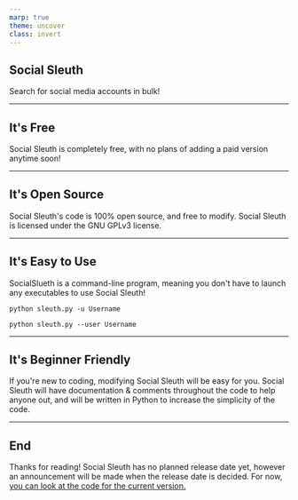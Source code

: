 ```yaml
---
marp: true
theme: uncover
class: invert
---
```

## Social Sleuth
Search for social media accounts in bulk!

---
## It's Free
Social Sleuth is completely free, with no plans of adding a paid version anytime soon!

---
## It's Open Source
Social Sleuth's code is 100% open source, and free to modify. Social Sleuth is licensed under the GNU GPLv3 license.

---
## It's Easy to Use
SocialSlueth is a command-line program, meaning you don't have to launch any executables to use Social Sleuth!
```
python sleuth.py -u Username
```
```
python sleuth.py --user Username
```

---
## It's Beginner Friendly
If you're new to coding, modifying Social Sleuth will be easy for you. Social Sleuth will have documentation & comments throughout the code to help anyone out, and will be written in Python to increase the simplicity of the code.

---
## End
Thanks for reading! Social Sleuth has no planned release date yet, however an announcement will be made when the release date is decided. For now, [you can look at the code for the current version.](https://github.com/OfficialB/ssnet)